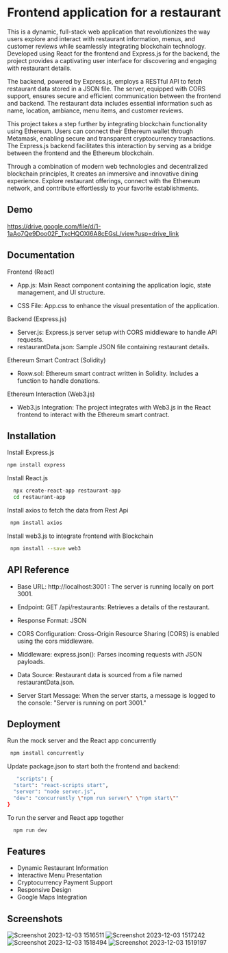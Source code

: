 # Frontend application for a restaurant

This is a dynamic, full-stack web application that revolutionizes the way users explore and interact with restaurant information, menus, and customer reviews while seamlessly integrating blockchain technology. Developed using React for the frontend and Express.js for the backend, the project provides a captivating user interface for discovering and engaging with restaurant details.

The backend, powered by Express.js, employs a RESTful API to fetch restaurant data stored in a JSON file. The server, equipped with CORS support, ensures secure and efficient communication between the frontend and backend. The restaurant data includes essential information such as name, location, ambiance, menu items, and customer reviews.

This project takes a step further by integrating blockchain functionality using Ethereum. Users can connect their Ethereum wallet through Metamask, enabling secure and transparent cryptocurrency transactions. The Express.js backend facilitates this interaction by serving as a bridge between the frontend and the Ethereum blockchain.

Through a combination of modern web technologies and decentralized blockchain principles, It creates an immersive and innovative dining experience. Explore restaurant offerings, connect with the Ethereum network, and contribute effortlessly to your favorite establishments.


## Demo

https://drive.google.com/file/d/1-1aAo7Qe9Doo02F_TxcHQOXI6A8cEGsL/view?usp=drive_link

## Documentation
Frontend (React)

* App.js: Main React component containing the application logic, state management, and UI structure.

* CSS File: App.css to enhance the visual presentation of the application.

Backend (Express.js)

* Server.js: Express.js server setup with CORS middleware to handle API requests.
* restaurantData.json: Sample JSON file containing restaurant details.

Ethereum Smart Contract (Solidity)

* Roxw.sol: Ethereum smart contract written in Solidity. Includes a function to handle donations.

Ethereum Interaction (Web3.js)
* Web3.js Integration: The project integrates with Web3.js in the React frontend to interact with the Ethereum smart contract.



## Installation

Install Express.js

```bash
npm install express
```

Install React.js

```bash
  npx create-react-app restaurant-app
  cd restaurant-app
```

Install axios to fetch the data from Rest Api

```bash
 npm install axios

```

Install web3.js to integrate frontend with Blockchain

```bash
 npm install --save web3

```


## API Reference

* Base URL: http://localhost:3001 : The server is running locally on port 3001.

* Endpoint: GET /api/restaurants: Retrieves a details of the restaurant.
* Response Format: JSON

* CORS Configuration: Cross-Origin Resource Sharing (CORS) is enabled using the cors middleware.

* Middleware: express.json(): Parses incoming requests with JSON payloads.

* Data Source: Restaurant data is sourced from a file named restaurantData.json.


* Server Start Message: When the server starts, a message is logged to the console: "Server is running on port 3001."
## Deployment




Run the mock server and the React app concurrently

```bash
 npm install concurrently
```

Update package.json to start both the frontend and backend:

```bash
   "scripts": {
  "start": "react-scripts start",
  "server": "node server.js",
  "dev": "concurrently \"npm run server\" \"npm start\""
}
```
To run the server and React app together

```bash
  npm run dev
```


## Features

* Dynamic Restaurant Information
* Interactive Menu Presentation
* Cryptocurrency Payment Support
* Responsive Design
* Google Maps Integration




## Screenshots
![Screenshot 2023-12-03 1516511](https://github.com/pritamsaha07/Epicurean-Symphony_Pritam-Saha/assets/82364650/d9050d3e-f597-4592-83eb-ad2373f43c33)
![Screenshot 2023-12-03 1517242](https://github.com/pritamsaha07/Epicurean-Symphony_Pritam-Saha/assets/82364650/a91c1d25-f10f-4285-bba2-4d90ae0e72aa)
![Screenshot 2023-12-03 1518494](https://github.com/pritamsaha07/Epicurean-Symphony_Pritam-Saha/assets/82364650/e0189c91-e241-4a73-8056-bc09ea5ba5f5)
![Screenshot 2023-12-03 1519197](https://github.com/pritamsaha07/Epicurean-Symphony_Pritam-Saha/assets/82364650/5b40511c-1a50-4915-a3fe-1d250fbdeca9)

